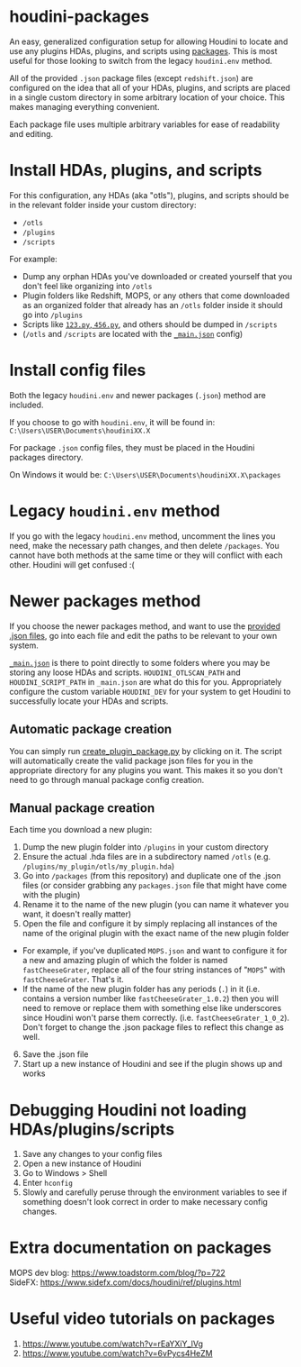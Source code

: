 # houdini-packages
An easy, generalized configuration setup for allowing Houdini to locate and use any plugins HDAs, plugins, and scripts using [packages](https://www.sidefx.com/docs/houdini/ref/plugins.html). This is most useful for those looking to switch from the legacy `houdini.env` method.

All of the provided `.json` package files (except `redshift.json`) are configured on the idea that all of your HDAs, plugins, and scripts are placed in a single custom directory in some  arbitrary location of your choice. This makes managing everything convenient.  

Each package file uses multiple arbitrary variables for ease of readability and editing.  

# Install HDAs, plugins, and scripts
For this configuration, any HDAs (aka "otls"), plugins, and scripts should be in the relevant folder inside your custom directory:
- `/otls`
- `/plugins`
- `/scripts`

For example:
- Dump any orphan HDAs you've downloaded or created yourself that you don't feel like organizing into `/otls`
- Plugin folders like Redshift, MOPS, or any others that come downloaded as an organized folder that already has an `/otls` folder inside it should go into `/plugins`
- Scripts like [`123.py`, `456.py`](https://www.sidefx.com/docs/houdini/hom/locations.html#startup), and others should be dumped in `/scripts`
- (`/otls` and `/scripts` are located with the [`_main.json`](#newer-packages-method) config) 

# Install config files
Both the legacy `houdini.env` and newer packages (`.json`) method are included.

If you choose to go with `houdini.env`, it will be found in: `C:\Users\USER\Documents\houdiniXX.X`

For package `.json` config files, they must be placed in the Houdini packages directory.

On Windows it would be: `C:\Users\USER\Documents\houdiniXX.X\packages`

# Legacy `houdini.env` method
If you go with the legacy `houdini.env` method, uncomment the lines you need, make the necessary path changes, and then delete `/packages`. You cannot have both methods at the same time or they will conflict with each other. Houdini will get confused :(

# Newer packages method
If you choose the newer packages method, and want to use the [provided .json files](/packages), go into each file and edit the paths to be relevant to your own system.

[`_main.json`](/packages/_main.json) is there to point directly to some folders where you may be storing any loose HDAs and scripts. `HOUDINI_OTLSCAN_PATH` and `HOUDINI_SCRIPT_PATH` in `_main.json` are what do this for you. Appropriately configure the custom variable `HOUDINI_DEV` for your system to get Houdini to successfully locate your HDAs and scripts.

## Automatic package creation
You can simply run [create_plugin_package.py](/create_plugin_package.py) by clicking on it. The script will automatically create the valid package json files for you in the appropriate directory for any plugins you want. This makes it so you don't need to go through manual package config creation.

## Manual package creation
Each time you download a new plugin:  
1. Dump the new plugin folder into `/plugins` in your custom directory   
2. Ensure the actual .hda files are in a subdirectory named `/otls` (e.g. `/plugins/my_plugin/otls/my_plugin.hda`)
3. Go into `/packages` (from this repository) and duplicate one of the .json files (or consider grabbing any `packages.json` file that might have come with the plugin)  
4. Rename it to the name of the new plugin (you can name it whatever you want, it doesn't really matter)  
5. Open the file and configure it by simply replacing all instances of the name of the original plugin with the exact name of the new plugin folder  
- For example, if you've duplicated `MOPS.json` and want to configure it for a new and amazing plugin of which the folder is named `fastCheeseGrater`, replace all of the four string instances of "`MOPS`" with `fastCheeseGrater`. That's it.   
- If the name of the new plugin folder has any periods (`.`) in it (i.e. contains a version number like `fastCheeseGrater_1.0.2`) then you will need to remove or replace them with something else like underscores since Houdini won't parse them correctly. (i.e. `fastCheeseGrater_1_0_2`). Don't forget to change the .json package files to reflect this change as well.  
6. Save the .json file  
7. Start up a new instance of Houdini and see if the plugin shows up and works  

# Debugging Houdini not loading HDAs/plugins/scripts
1. Save any changes to your config files  
2. Open a new instance of Houdini  
3. Go to Windows > Shell  
4. Enter `hconfig`  
5. Slowly and carefully peruse through the environment variables to see if something doesn't look correct in order to make necessary config changes.  

# Extra documentation on packages
MOPS dev blog: https://www.toadstorm.com/blog/?p=722  
SideFX: https://www.sidefx.com/docs/houdini/ref/plugins.html

# Useful video tutorials on packages
1. https://www.youtube.com/watch?v=rEaYXiY_lVg
2. https://www.youtube.com/watch?v=6vPycs4HeZM
